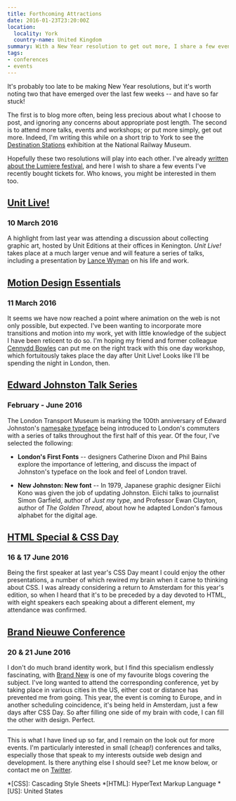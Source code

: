 ```yaml
---
title: Forthcoming Attractions
date: 2016-01-23T23:20:00Z
location:
  locality: York
  country-name: United Kingdom
summary: With a New Year resolution to get out more, I share a few events I've recently bought tickets for. Who knows, you might be interested in them too.
tags:
- conferences
- events
---
```

It's probably too late to be making New Year resolutions, but it's worth noting two that have emerged over the last few weeks -- and have so far stuck!

The first is to blog more often, being less precious about what I choose to post, and ignoring any concerns about appropriate post length. The second is to attend more talks, events and workshops; or put more simply, get out more. Indeed, I'm writing this while on a short trip to York to see the [Destination Stations][1] exhibition at the National Railway Museum.

Hopefully these two resolutions will play into each other. I've already [written about the Lumiere festival][2], and here I wish to share a few events I've recently bought tickets for. Who knows, you might be interested in them too.

## [Unit Live!][3]

### 10 March 2016

A highlight from last year was attending a discussion about collecting graphic art, hosted by Unit Editions at their offices in Kenington. *Unit Live!* takes place at a much larger venue and will feature a series of talks, including a presentation by [Lance Wyman][4] on his life and work.

## [Motion Design Essentials][5]

### 11 March 2016

It seems we have now reached a point where animation on the web is not only possible, but expected. I've been wanting to incorporate more transitions and motion into my work, yet with little knowledge of the subject I have been reticent to do so. I'm hoping my friend and former colleague [Cennydd Bowles][6] can put me on the right track with this one day workshop, which fortuitously takes place the day after Unit Live! Looks like I'll be spending the night in London, then.

## [Edward Johnston Talk Series][7]

### February - June 2016

The London Transport Museum is marking the 100th anniversary of Edward Johnston's [namesake typeface][8] being introduced to London's commuters with a series of talks throughout the first half of this year. Of the four, I've selected the following:

* **London's First Fonts** -- designers Catherine Dixon and Phil Bains explore the importance of lettering, and discuss the impact of Johnston's typeface on the look and feel of London travel.

* **New Johnston: New font** -- In 1979, Japanese graphic designer Eiichi Kono was given the job of updating Johnston. Eiichi talks to journalist Simon Garfield, author of <cite>Just my type</cite>, and Professor Ewan Clayton, author of <cite>The Golden Thread</cite>, about how he adapted London's famous alphabet for the digital age.

## [HTML Special & CSS Day][10]

### 16 & 17 June 2016

Being the first speaker at last year's CSS Day meant I could enjoy the other presentations, a number of which rewired my brain when it came to thinking about CSS. I was already considering a return to Amsterdam for this year's edition, so when I heard that it's to be preceded by a day devoted to HTML, with eight speakers each speaking about a different element, my attendance was confirmed.

## [Brand Nieuwe Conference][11]

### 20 & 21 June 2016

I don't do much brand identity work, but I find this specialism endlessly fascinating, with [Brand New][12] is one of my favourite blogs covering the subject. I've long wanted to attend the corresponding conference, yet by taking place in various cities in the US, either cost or distance has prevented me from going. This year, the event is coming to Europe, and in another scheduling coincidence, it's being held in Amsterdam, just a few days after CSS Day. So after filling one side of my brain with code, I can fill the other with design. Perfect.

***

This is what I have lined up so far, and I remain on the look out for more events. I'm particularly interested in small (cheap!) conferences and talks, especially those that speak to my interests outside web design and development. Is there anything else I should see? Let me know below, or contact me on [Twitter][13].

[1]: http://www.nrm.org.uk/PlanaVisit/Events/destination-stations.aspx
[2]: /2016/01/lumiere
[3]: https://www.eventbrite.co.uk/e/unit-live-tickets-20859046971
[4]: http://www.lancewyman.com
[5]: https://ti.to/cennydd/motion-design-essentials-london-march-2016
[6]: https://www.cennydd.com
[7]: http://www.ltmuseum.co.uk/whats-on/events-calendar#johnston
[8]: https://en.wikipedia.org/wiki/Johnston_(typeface)
[10]: http://cssday.nl/2016
[11]: https://underconsideration.com/brandnieuweconference/
[12]: https://underconsideration.com/brandnew/
[13]: https://twitter.com/paulrobertlloyd

*[CSS]: Cascading Style Sheets
*[HTML]: HyperText Markup Language
*[US]: United States
